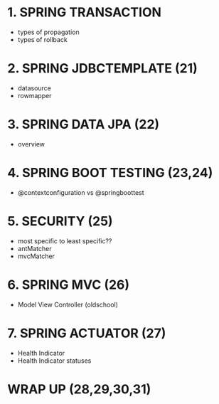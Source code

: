 # 1. SPRING TRANSACTION 
* types of propagation
* types of rollback

# 2. SPRING JDBCTEMPLATE (21)
* datasource
* rowmapper

# 3. SPRING DATA JPA (22)
* overview

# 4. SPRING BOOT TESTING (23,24)
* @contextconfiguration vs @springboottest

# 5. SECURITY (25)
* most specific to least specific??
* antMatcher
* mvcMatcher

# 6. SPRING MVC (26)
* Model View Controller (oldschool)

# 7. SPRING ACTUATOR (27)
* Health Indicator
* Health Indicator statuses

# WRAP UP (28,29,30,31)